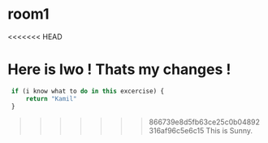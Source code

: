 # room1

<<<<<<< HEAD

Here is Iwo ! Thats my changes !
=======
```javascript
 if (i know what to do in this excercise) {
     return "Kamil"
 }
```
>>>>>>> 866739e8d5fb63ce25c0b04892316af96c5e6c15
This is Sunny.
